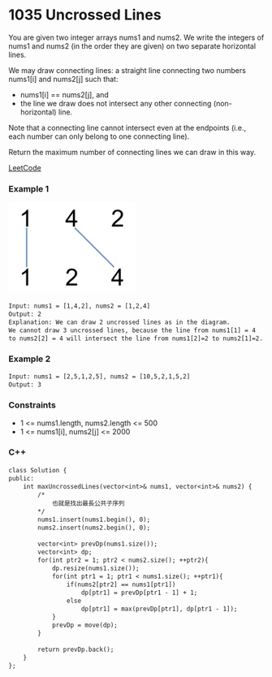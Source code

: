 # 1035 Uncrossed Lines

You are given two integer arrays nums1 and nums2. We write the integers of nums1 and nums2 (in the order they are given) on two separate horizontal lines.

We may draw connecting lines: a straight line connecting two numbers nums1[i] and nums2[j] such that:

* nums1[i] == nums2[j], and
* the line we draw does not intersect any other connecting (non-horizontal) line.

Note that a connecting line cannot intersect even at the endpoints (i.e., each number can only belong to one connecting line).

Return the maximum number of connecting lines we can draw in this way.

[LeetCode](https://leetcode.cn/problems/longest-common-subsequence/)


### Example 1

<img src="img/1035.png" width = "250"/>

```
Input: nums1 = [1,4,2], nums2 = [1,2,4]
Output: 2
Explanation: We can draw 2 uncrossed lines as in the diagram.
We cannot draw 3 uncrossed lines, because the line from nums1[1] = 4 to nums2[2] = 4 will intersect the line from nums1[2]=2 to nums2[1]=2.
```

### Example 2

```
Input: nums1 = [2,5,1,2,5], nums2 = [10,5,2,1,5,2]
Output: 3
```

### Constraints

* 1 <= nums1.length, nums2.length <= 500
* 1 <= nums1[i], nums2[j] <= 2000

### C++ 

```
class Solution {
public:
    int maxUncrossedLines(vector<int>& nums1, vector<int>& nums2) {
        /*
            也就是找出最長公共子序列
        */
        nums1.insert(nums1.begin(), 0);
        nums2.insert(nums2.begin(), 0);

        vector<int> prevDp(nums1.size());
        vector<int> dp;
        for(int ptr2 = 1; ptr2 < nums2.size(); ++ptr2){
            dp.resize(nums1.size());
            for(int ptr1 = 1; ptr1 < nums1.size(); ++ptr1){
                if(nums2[ptr2] == nums1[ptr1])
                    dp[ptr1] = prevDp[ptr1 - 1] + 1;
                else
                    dp[ptr1] = max(prevDp[ptr1], dp[ptr1 - 1]);
            }
            prevDp = move(dp);
        }
        
        return prevDp.back();
    }
};
```